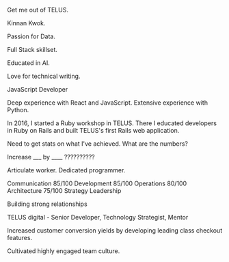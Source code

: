 
Get me out of TELUS.

Kinnan Kwok.

Passion for Data.

Full Stack skillset.

Educated in AI.

Love for technical writing.

JavaScript Developer

Deep experience with React and JavaScript.
Extensive experience with Python.

In 2016, I started a Ruby workshop in TELUS. There I educated developers
in Ruby on Rails and built TELUS's first Rails web application.


Need to get stats on what I've achieved. What are the numbers?

Increase ___ by ____ ??????????


Articulate worker.
Dedicated programmer.

Communication 85/100
Development   85/100
Operations    80/100
Architecture  75/100
Strategy
Leadership

Building strong relationships

TELUS digital - Senior Developer, Technology Strategist, Mentor

Increased customer conversion yields by developing leading class
checkout features.

Cultivated highly engaged team culture.


